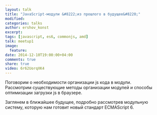```yaml
---
layout: talk
title: "JavaScript-модули &#8222;из прошлого в будущее&#8220;"
modified:
categories: talks
author: ershov_konst
excerpt:
tags: [javascript, es6, commonjs, amd]
talk: meetup1
image:
  feature:
date: 2014-12-10T19:00:00+04:00
comments: true
share: true
video: 6r62UorqXK4
---
```


Поговорим о необходимости организации js кода в модули.
Рассмотрим существующие методы организации модулей и способы оптимизации загрузки js в браузере.

Заглянем в ближайшее будущее, подробно рассмотрев модульную систему, которую нам готовит новый стандарт ECMAScript 6.
